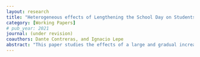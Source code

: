 ```yaml
---
layout: research
title: "Heterogeneous effects of Lengthening the School Day on Students Academic Achievement: a Longitudinal Study of Full Day School Reform in Chile (Master Thesis)"
category: [Working Papers]
# pub_year: 2021
journal: (under revision)
coauthors: Dante Contreras, and Ignacio Lepe
abstract: "This paper studies the effects of a large and gradual increase in the Chilean school day over students' academic achievement. We exploit a gradual and exogenous variation produced by the reform with an innovative measure of exposure to longer school day treatment. Using longitudinal data at an individual level and a fixed-effects strategy, we find that in the long run, this reform had no relevant effect on students’ standardized test scores nor higher education enrollment. However, this paper found heterogeneous response to additional instructional time by gender, type of school, and socioeconomic status. These results are robust to the inclusion of several covariates and insensible to the cohort selection."
---
```

